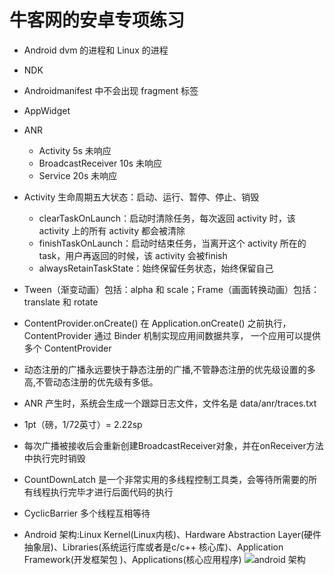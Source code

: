 # 牛客网的安卓专项练习

+ Android dvm 的进程和 Linux 的进程
+ NDK
+ Androidmanifest 中不会出现 fragment 标签
+ AppWidget
+ ANR
  + Activity 5s 未响应
  + BroadcastReceiver 10s 未响应
  + Service 20s 未响应
+ Activity 生命周期五大状态：启动、运行、暂停、停止、销毁
  + clearTaskOnLaunch：启动时清除任务，每次返回 activity 时，该 activity 上的所有 activity 都会被清除
  + finishTaskOnLaunch：启动时结束任务，当离开这个 activity 所在的 task，用户再返回的时候，该 activity 会被finish
  + alwaysRetainTaskState：始终保留任务状态，始终保留自己
+ Tween（渐变动画）包括：alpha 和 scale；Frame（画面转换动画）包括：translate 和 rotate
+ ContentProvider.onCreate() 在 Application.onCreate() 之前执行，ContentProvider 通过 Binder 机制实现应用间数据共享， 一个应用可以提供多个 ContentProvider
+ 动态注册的广播永远要快于静态注册的广播,不管静态注册的优先级设置的多高,不管动态注册的优先级有多低。
+ ANR 产生时，系统会生成一个跟踪日志文件，文件名是 data/anr/traces.txt
+ 1pt（磅，1/72英寸）= 2.22sp
+ 每次广播被接收后会重新创建BroadcastReceiver对象，并在onReceiver方法中执行完时销毁

+ CountDownLatch 是一个非常实用的多线程控制工具类，会等待所需要的所有线程执行完毕才进行后面代码的执行
+ CyclicBarrier 多个线程互相等待

+ Android 架构:Linux Kernel(Linux内核)、Hardware Abstraction Layer(硬件抽象层)、Libraries(系统运行库或者是c/c++ 核心库)、Application Framework(开发框架包 )、Applications(核心应用程序)
  ![android 架构](https://uploadfiles.nowcoder.com/images/20170308/8698685_1488963422551_58DC97016985EB4A658556EF1A13A275)

